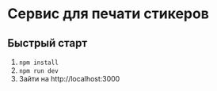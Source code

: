 # Сервис для печати стикеров

## Быстрый старт
1. ```npm install```
2. ```npm run dev```
3. Зайти на http://localhost:3000
